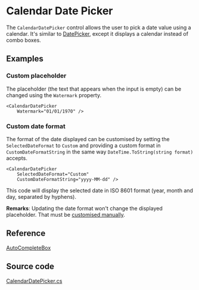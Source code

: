 # Calendar Date Picker

The `CalendarDatePicker` control allows the user to pick a date value using a calendar. It's similar to [DatePicker](datepicker.md), except it displays a calendar instead of combo boxes.

## Examples

### Custom placeholder

The placeholder (the text that appears when the input is empty) can be changed using the `Watermark` property.

```markup
<CalendarDatePicker
	Watermark="01/01/1970" />
```

### Custom date format

The format of the date displayed can be customised by setting the `SelectedDateFormat` to `Custom` and providing a custom format in `CustomDateFormatString` in the same way `DateTime.ToString(string format)` accepts.

```markup
<CalendarDatePicker 
	SelectedDateFormat="Custom"
	CustomDateFormatString="yyyy-MM-dd" />
```

This code will display the selected date in ISO 8601 format (year, month and day, separated by hyphens).

**Remarks**: Updating the date format won't change the displayed placeholder. That must be [customised manually](#custom-placeholder).

## Reference 

[AutoCompleteBox](https://reference.avaloniaui.net/api/Avalonia.Controls/CalendarDatePicker/)

## Source code

[CalendarDatePicker.cs](https://github.com/AvaloniaUI/Avalonia/blob/master/src/Avalonia.Controls/CalendarDatePicker/CalendarDatePicker.cs)
